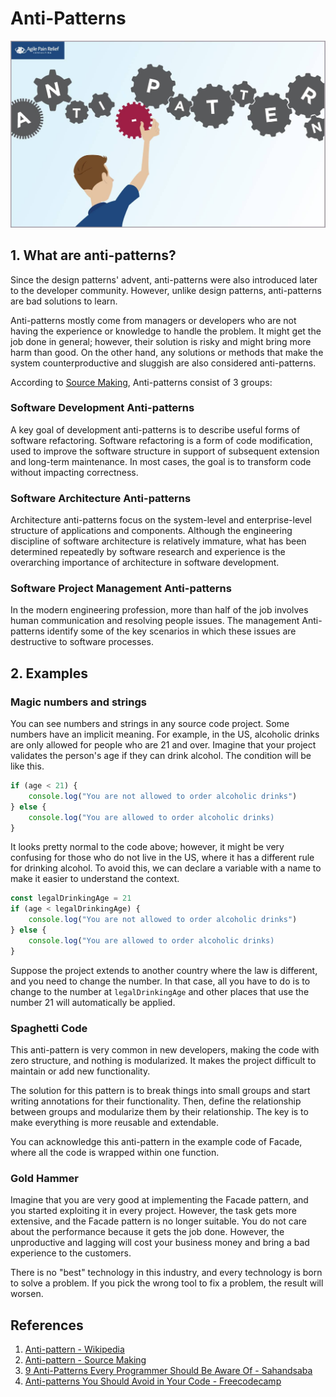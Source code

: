 # Anti-Patterns
<img src="../assets/anti-patterns-introduction-bg.jpeg" > 

## 1. What are anti-patterns?
Since the design patterns' advent, anti-patterns were also introduced later to the developer community. However, unlike design patterns, anti-patterns are bad solutions to learn. 

Anti-patterns mostly come from managers or developers who are not having the experience or knowledge to handle the problem. It might get the job done in general; however, their solution is risky and might bring more harm than good. On the other hand, any solutions or methods that make the system counterproductive and sluggish are also considered anti-patterns.


According to [Source Making](https://sourcemaking.com/antipatterns), Anti-patterns consist of 3 groups:

### Software Development Anti-patterns
A key goal of development anti-patterns is to describe useful forms of software refactoring. Software refactoring is a form of code modification, used to improve the software structure in support of subsequent extension and long-term maintenance. In most cases, the goal is to transform code without impacting correctness.

### Software Architecture Anti-patterns
Architecture anti-patterns focus on the system-level and enterprise-level structure of applications and components. Although the engineering discipline of software architecture is relatively immature, what has been determined repeatedly by software research and experience is the overarching importance of architecture in software development.

### Software Project Management Anti-patterns
In the modern engineering profession, more than half of the job involves human communication and resolving people issues. The management Anti-patterns identify some of the key scenarios in which these issues are destructive to software processes.
   

## 2. Examples
### Magic numbers and strings

You can see numbers and strings in any source code project. Some numbers have an implicit meaning. For example, in the US, alcoholic drinks are only allowed for people who are 21 and over. Imagine that your project validates the person's age if they can drink alcohol. The condition will be like this.

```javascript
if (age < 21) {
    console.log("You are not allowed to order alcoholic drinks")
} else {
    console.log("You are allowed to order alcoholic drinks)
}
```

It looks pretty normal to the code above; however, it might be very confusing for those who do not live in the US, where it has a different rule for drinking alcohol. 
To avoid this, we can declare a variable with a name to make it easier to understand the context.

```javascript
const legalDrinkingAge = 21
if (age < legalDrinkingAge) {
    console.log("You are not allowed to order alcoholic drinks")
} else {
    console.log("You are allowed to order alcoholic drinks)
}
```

Suppose the project extends to another country where the law is different, and you need to change the number. In that case, all you have to do is to change to the number at `legalDrinkingAge` and other places that use the number 21 will automatically be applied.

### Spaghetti Code

This anti-pattern is very common in new developers, making the code with zero structure, and nothing is modularized. It makes the project difficult to maintain or add new functionality.

The solution for this pattern is to break things into small groups and start writing annotations for their functionality. Then, define the relationship between groups and modularize them by their relationship. The key is to make everything is more reusable and extendable.

You can acknowledge this anti-pattern in the example code of Facade, where all the code is wrapped within one function.


### Gold Hammer

Imagine that you are very good at implementing the Facade pattern, and you started exploiting it in every project. However, the task gets more extensive, and the Facade pattern is no longer suitable. You do not care about the performance because it gets the job done. However, the unproductive and lagging will cost your business money and bring a bad experience to the customers.

There is no "best" technology in this industry, and every technology is born to solve a problem. If you pick the wrong tool to fix a problem, the result will worsen.



## References
1. [Anti-pattern - Wikipedia](https://en.wikipedia.org/wiki/Anti-pattern)
2. [Anti-pattern - Source Making](https://sourcemaking.com/antipatterns)
3. [9 Anti-Patterns Every Programmer Should Be Aware Of - Sahandsaba](https://sahandsaba.com/nine-anti-patterns-every-programmer-should-be-aware-of-with-examples.html)
4. [Anti-patterns You Should Avoid in Your Code - Freecodecamp](https://www.freecodecamp.org/news/antipatterns-to-avoid-in-code/)